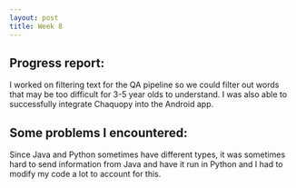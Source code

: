 ```yaml
---
layout: post
title: Week 8
---
```


## Progress report:

I worked on filtering text for the QA pipeline so we could filter out words that may be too difficult for 3-5 year olds to understand. I was also able to successfully integrate Chaquopy into the Android app.

## Some problems I encountered:
Since Java and Python sometimes have different types, it was sometimes hard to send information from Java and have it run in Python and I had to modify my code a lot to account for this.
